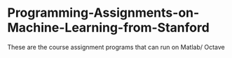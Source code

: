 # Programming-Assignments-on-Machine-Learning-from-Stanford
These are the course assignment programs that can run on Matlab/ Octave
